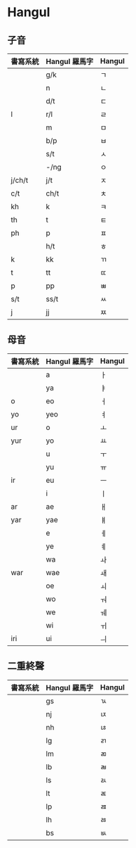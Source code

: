 # Hangul

## 子音

| 書寫系統 | Hangul 羅馬字 | Hangul |
| :--- | :--- | :--- |
|| g/k | ㄱ |
|| n | ㄴ |
|| d/t | ㄷ |
| l | r/l | ㄹ |
|| m | ㅁ |
|| b/p | ㅂ |
|| s/t | ㅅ |
|| -/ng | ㅇ |
| j/ch/t | j/t | ㅈ |
| c/t | ch/t | ㅊ |
| kh | k | ㅋ |
| th | t | ㅌ |
| ph | p | ㅍ |
|| h/t | ㅎ |
| k | kk | ㄲ |
| t | tt | ㄸ |
| p | pp | ㅃ |
| s/t | ss/t | ㅆ |
| j | jj | ㅉ |

## 母音

| 書寫系統 | Hangul 羅馬字 | Hangul |
| :--- | :--- | :--- |
|| a | ㅏ |
|| ya | ㅑ |
| o | eo | ㅓ |
| yo | yeo | ㅕ |
| ur | o | ㅗ |
| yur | yo | ㅛ |
|| u | ㅜ |
|| yu | ㅠ |
| ir | eu | ㅡ |
|| i | ㅣ |
| ar | ae | ㅐ |
| yar | yae | ㅒ |
|| e | ㅔ |
|| ye | ㅖ |
|| wa | ㅘ |
| war | wae | ㅙ |
|| oe | ㅚ |
|| wo | ㅝ |
|| we | ㅞ |
|| wi | ㅟ |
| iri | ui | ㅢ |

## 二重終聲

| 書寫系統 | Hangul 羅馬字 | Hangul |
| :--- | :--- | :--- |
|| gs | ㄳ |
|| nj | ㄵ |
|| nh | ㄶ |
|| lg | ㄺ |
|| lm | ㄻ |
|| lb | ㄼ |
|| ls | ㄽ |
|| lt | ㄾ |
|| lp | ㄿ |
|| lh | ㅀ |
|| bs | ㅄ |
